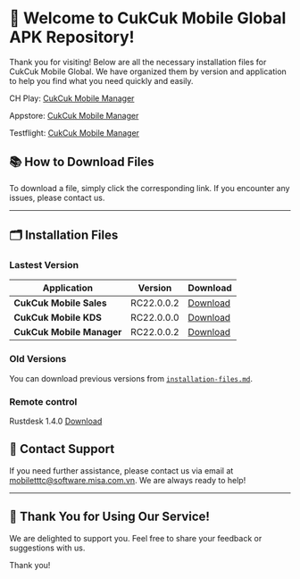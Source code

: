 # 🎉 **Welcome to CukCuk Mobile Global APK Repository!**

Thank you for visiting! Below are all the necessary installation files for CukCuk Mobile Global. We have organized them by version and application to help you find what you need quickly and easily.

CH Play:
[CukCuk Mobile Manager](https://play.google.com/store/apps/details?id=vn.com.misa.cukcukmanagerus)

Appstore:
[CukCuk Mobile Manager](https://apps.apple.com/us/app/cukcuk-manager-us/id6469474556)

Testflight:
[CukCuk Mobile Manager](https://testflight.apple.com/join/Gi67wFRK)



## 📚 **How to Download Files**
To download a file, simply click the corresponding link. If you encounter any issues, please contact us.

---

## 🗂️ **Installation Files**

### Lastest Version

| Application | Version | Download |
|---|---|---|
| **CukCuk Mobile Sales** | RC22.0.0.2 | [Download](https://github.com/CukCuk-US/CukCuk-US/releases/download/RC22/Sales_RC22_0_0_2.apk) |
| **CukCuk Mobile KDS** | RC22.0.0.0 | [Download](https://github.com/CukCuk-US/CukCuk-US/releases/download/RC22/KDS_RC22_0_0_0.apk) |
| **CukCuk Mobile Manager** | RC22.0.0.2 | [Download](https://github.com/CukCuk-US/CukCuk-US/releases/download/RC22/Manager_RC22_0_0_2.apk) |


### Old Versions

You can download previous versions from [`installation-files.md`](installation-files.md).

### Remote control 
Rustdesk 1.4.0 [Download](https://github.com/rustdesk/rustdesk/releases/download/1.4.0/rustdesk-1.4.0-universal-signed.apk)


## 📧 **Contact Support**

If you need further assistance, please contact us via email at [mobiletttc@software.misa.com.vn](mailto:mobiletttc@software.misa.com.vn). We are always ready to help!

---

## 🚀 **Thank You for Using Our Service!**

We are delighted to support you. Feel free to share your feedback or suggestions with us.

Thank you!
